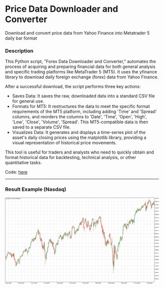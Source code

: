 # Price Data Downloader and Converter
Download and convert price data from Yahoo Finance into Metatrader 5 daily bar format

### Description
This Python script, "Forex Data Downloader and Converter," automates the process of acquiring and preparing financial data for both general analysis and specific trading platforms like MetaTrader 5 (MT5). It uses the yfinance library to download daily foreign exchange (forex) data from Yahoo Finance.

After a successful download, the script performs three key actions:
* Saves Data: It saves the raw, downloaded data into a standard CSV file for general use.
* Formats for MT5: It restructures the data to meet the specific format requirements of the MT5 platform, including adding 'Time' and 'Spread' columns, and reorders the columns to 'Date', 'Time', 'Open', 'High', 'Low', 'Close', 'Volume', 'Spread'. This MT5-compatible data is then saved to a separate CSV file.
* Visualizes Data: It generates and displays a time-series plot of the asset's daily closing prices using the matplotlib library, providing a visual representation of historical price movements.

This tool is useful for traders and analysts who need to quickly obtain and format historical data for backtesting, technical analysis, or other quantitative tasks.

Code: [here](https://github.com/handiko/Price-Data-Downloader-and-Converter/blob/main/JupyterNotebook/Download%20Data%20From%20Yahoo%20Finance.ipynb)

---

### Result Example (Nasdaq)
![](./NQDaily.png)
